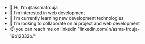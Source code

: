 - 👋 Hi, I’m @assmafrouja
- 👀 I’m interested in web development
- 🌱 I’m currently learning new development technologies 
- 💞️ I’m looking to collaborate on ai project and web development
- 📫 you can reach me on linkedIn "linkedin.com/in/asma-frouja-19b12332b/"


<!---
assmafrouja/assmafrouja is a ✨ special ✨ repository because its `README.md` (this file) appears on your GitHub profile.
You can click the Preview link to take a look at your changes.
--->
